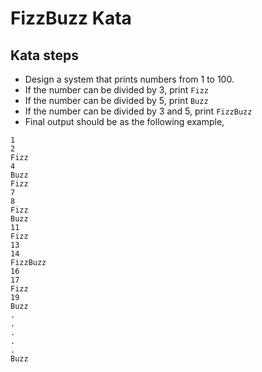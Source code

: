 # FizzBuzz Kata
## Kata steps
- Design a system that prints numbers from 1 to 100.
- If the number can be divided by 3, print `Fizz`
- If the number can be divided by 5, print `Buzz`
- If the number can be divided by 3 and 5, print `FizzBuzz`
- Final output should be as the following example,
```console
1
2
Fizz
4
Buzz
Fizz
7
8
Fizz
Buzz
11
Fizz
13
14
FizzBuzz
16
17
Fizz
19
Buzz
.
.
.
.
.
Buzz
```
